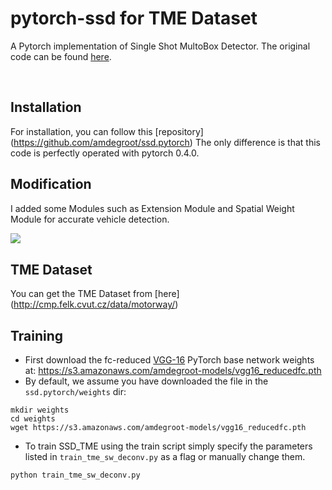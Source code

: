 # pytorch-ssd for TME Dataset

A Pytorch implementation of Single Shot MultoBox Detector. The original code can be found [here](https://github.com/qijiezhao/pytorch-ssd). 


&nbsp;
&nbsp;

## Installation
For installation, you can follow this [repository] (https://github.com/amdegroot/ssd.pytorch)
The only difference is that this code is perfectly operated with pytorch 0.4.0.

## Modification
I added some Modules such as Extension Module and Spatial Weight Module for accurate vehicle detection.

<img align="left" src= "https://github.com/kimna4/SSD_TME/blob/master/doc/ssd_tme.png">

<br />

## TME Dataset
You can get the TME Dataset from [here] (http://cmp.felk.cvut.cz/data/motorway/)


## Training 
- First download the fc-reduced [VGG-16](https://arxiv.org/abs/1409.1556) PyTorch base network weights at:              https://s3.amazonaws.com/amdegroot-models/vgg16_reducedfc.pth
- By default, we assume you have downloaded the file in the `ssd.pytorch/weights` dir:

```Shell
mkdir weights
cd weights
wget https://s3.amazonaws.com/amdegroot-models/vgg16_reducedfc.pth
```

- To train SSD_TME using the train script simply specify the parameters listed in `train_tme_sw_deconv.py` as a flag or manually change them.

```Shell
python train_tme_sw_deconv.py
```



